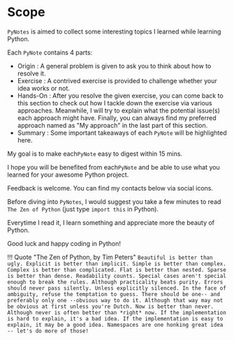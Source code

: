 # Scope
`PyNotes` is aimed to collect some interesting topics I learned while learning Python. 

Each `PyNote` contains 4 parts:

* Origin : A general problem is given to ask you to think about how to resolve it. 
* Exercise : A contrived exercise is provided to challenge whether your idea works or not.
* Hands-On : After you resolve the given exercise, you can come back to this section to check out how I tackle down the exercise via various approaches. Meanwhile, I will try to explain what the potential issue(s) each approach might have. Finally, you can always find my preferred approach named as "My approach" in the last part of this section.
* Summary : Some important takeaways of each `PyNote` will be highlighted here.

My goal is to make each`PyNote` easy to digest within 15 mins. 

I hope you will be benefited from each`PyNote` and be able to use what you learned for your awesome Python project.

Feedback is welcome. You can find my contacts below via social icons.

Before diving into `PyNotes`, I would suggest you take a few minutes to read `The Zen of Python` (just type `import this` in Python).

Everytime I read it, I learn something and appreciate more the beauty of Python.

Good luck and happy coding in Python!

!!! Quote "The Zen of Python, by Tim Peters"
    ```
    Beautiful is better than ugly.
    Explicit is better than implicit.
    Simple is better than complex.
    Complex is better than complicated.
    Flat is better than nested.
    Sparse is better than dense.
    Readability counts.
    Special cases aren't special enough to break the rules.
    Although practicality beats purity.
    Errors should never pass silently.
    Unless explicitly silenced.
    In the face of ambiguity, refuse the temptation to guess.
    There should be one-- and preferably only one --obvious way to do it.
    Although that way may not be obvious at first unless you're Dutch.
    Now is better than never.
    Although never is often better than *right* now.
    If the implementation is hard to explain, it's a bad idea.
    If the implementation is easy to explain, it may be a good idea.
    Namespaces are one honking great idea -- let's do more of those!
    ```